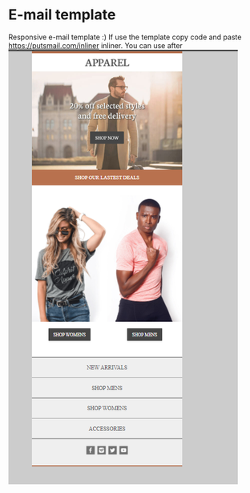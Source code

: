 # E-mail template
Responsive e-mail template :)
If use the template copy code and paste https://putsmail.com/inliner inliner. You can use after
![](https://github.com/codescaptain/resposive-email-template/blob/main/img/Screenshot_2.png?raw=true)
